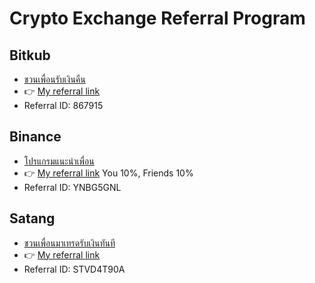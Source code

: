 # Crypto Exchange Referral Program

## Bitkub

- [ชวนเพื่อนรับเงินคืน](https://www.bitkub.com/referral)
- 👉 [My referral link](https://www.bitkub.com/signup?ref=867915)
- Referral ID: 867915

## Binance

- [โปรแกรมแนะนำเพื่อน](https://www.binance.com/th/activity/referral)
- 👉 [My referral link](https://www.binance.cc/th/register?ref=YNBG5GNL) You 10%, Friends 10%
- Referral ID: YNBG5GNL

## Satang

- [ชวนเพื่อนมาเทรดรับเงินทันที](https://satangcorp.com/exchange/th/referral)
- 👉 [My referral link](https://satangcorp.com/exchange/en/register?referral=STVD4T90)
- Referral ID: STVD4T90A

